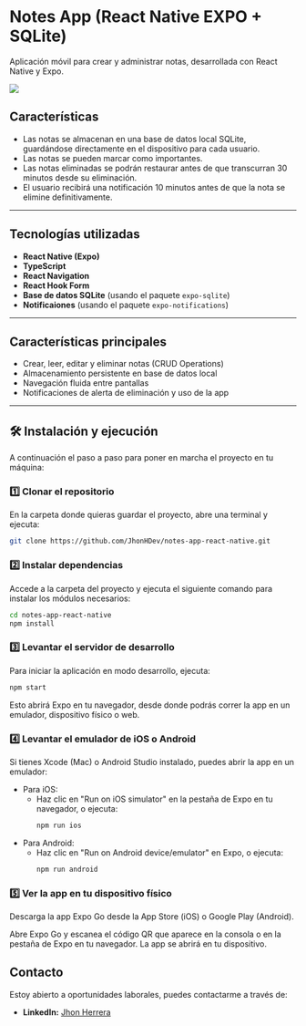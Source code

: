 # Notes App (React Native EXPO + SQLite)

Aplicación móvil para crear y administrar notas, desarrollada con React Native y Expo.

![](https://res.cloudinary.com/dcs3ooic7/image/upload/v1755062604/eirowitod9jsmrgmu7yp.png)

## Características

- Las notas se almacenan en una base de datos local SQLite, guardándose directamente en el dispositivo para cada usuario.
- Las notas se pueden marcar como importantes.
- Las notas eliminadas se podrán restaurar antes de que transcurran 30 minutos desde su eliminación.
- El usuario recibirá una notificación 10 minutos antes de que la nota se elimine definitivamente.

---

## Tecnologías utilizadas

- **React Native (Expo)**
- **TypeScript**
- **React Navigation**
- **React Hook Form**
- **Base de datos SQLite** (usando el paquete `expo-sqlite`)
- **Notificaiones** (usando el paquete `expo-notifications`)

---

## Características principales

- Crear, leer, editar y eliminar notas (CRUD Operations)
- Almacenamiento persistente en base de datos local
- Navegación fluida entre pantallas
- Notificaciones de alerta de eliminación y uso de la app

---

## 🛠 Instalación y ejecución

A continuación el paso a paso para poner en marcha el proyecto en tu máquina:

### 1️⃣ Clonar el repositorio

En la carpeta donde quieras guardar el proyecto, abre una terminal y ejecuta:

```bash
git clone https://github.com/JhonHDev/notes-app-react-native.git
```

### 2️⃣ Instalar dependencias

Accede a la carpeta del proyecto y ejecuta el siguiente comando para instalar los módulos necesarios:

```bash
cd notes-app-react-native
npm install
```

### 3️⃣ Levantar el servidor de desarrollo

Para iniciar la aplicación en modo desarrollo, ejecuta:

```bash
npm start
```

Esto abrirá Expo en tu navegador, desde donde podrás correr la app en un emulador, dispositivo físico o web.

### 4️⃣ Levantar el emulador de iOS o Android

Si tienes Xcode (Mac) o Android Studio instalado, puedes abrir la app en un emulador:

- Para iOS:
  - Haz clic en "Run on iOS simulator" en la pestaña de Expo en tu navegador, o ejecuta:
    ```bash
    npm run ios
    ```
- Para Android:
  - Haz clic en "Run on Android device/emulator" en Expo, o ejecuta:
    ```bash
    npm run android
    ```

### 5️⃣ Ver la app en tu dispositivo físico

Descarga la app Expo Go desde la App Store (iOS) o Google Play (Android).

Abre Expo Go y escanea el código QR que aparece en la consola o en la pestaña de Expo en tu navegador. La app se abrirá en tu dispositivo.

## Contacto

Estoy abierto a oportunidades laborales, puedes contactarme a través de:

- **LinkedIn:** [Jhon Herrera](https://www.linkedin.com/in/jhon-esteban-herrera/)
